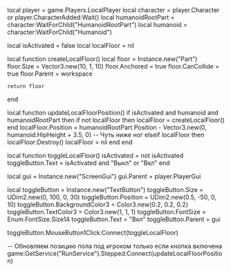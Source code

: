 local player = game.Players.LocalPlayer
local character = player.Character or player.CharacterAdded:Wait()
local humanoidRootPart = character:WaitForChild("HumanoidRootPart")
local humanoid = character:WaitForChild("Humanoid")

local isActivated = false
local localFloor = nil

local function createLocalFloor()
    local floor = Instance.new("Part")
    floor.Size = Vector3.new(10, 1, 10)
    floor.Anchored = true
    floor.CanCollide = true
    floor.Parent = workspace

    return floor
end

local function updateLocalFloorPosition()
    if isActivated and humanoid and humanoidRootPart then
        if not localFloor then
            localFloor = createLocalFloor()
        end
        localFloor.Position = humanoidRootPart.Position - Vector3.new(0, humanoid.HipHeight + 3.5, 0) -- Чуть ниже ног
    elseif localFloor then
        localFloor:Destroy()
        localFloor = nil
    end
end

local function toggleLocalFloor()
    isActivated = not isActivated
    toggleButton.Text = isActivated and "Выкл" or "Вкл"
end

local gui = Instance.new("ScreenGui")
gui.Parent = player.PlayerGui

local toggleButton = Instance.new("TextButton")
toggleButton.Size = UDim2.new(0, 100, 0, 30)
toggleButton.Position = UDim2.new(0.5, -50, 0, 10)
toggleButton.BackgroundColor3 = Color3.new(0.2, 0.2, 0.2)
toggleButton.TextColor3 = Color3.new(1, 1, 1)
toggleButton.FontSize = Enum.FontSize.Size14
toggleButton.Text = "Вкл"
toggleButton.Parent = gui

toggleButton.MouseButton1Click:Connect(toggleLocalFloor)

-- Обновляем позицию пола под игроком только если кнопка включена
game:GetService("RunService").Stepped:Connect(updateLocalFloorPosition)
